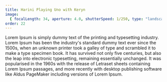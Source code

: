 ```yaml
---
title: Harini Playing Uno with Keryn
image:
  { focalLength: 34, aperture: 4.0, shutterSpeed: 1/250, type: "landscape" }
order: 22
---
```


Lorem Ipsum is simply dummy text of the printing and typesetting industry. Lorem Ipsum has been the industry's standard dummy text ever since the 1500s, when an unknown printer took a galley of type and scrambled it to make a type specimen book. It has survived not only five centuries, but also the leap into electronic typesetting, remaining essentially unchanged. It was popularised in the 1960s with the release of Letraset sheets containing Lorem Ipsum passages, and more recently with desktop publishing software like Aldus PageMaker including versions of Lorem Ipsum.
